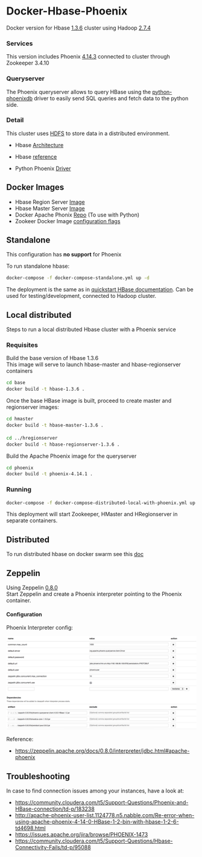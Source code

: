 # Docker-Hbase-Phoenix

Docker version for Hbase [1.3.6](https://hbase.apache.org/downloads.html) cluster using Hadoop [2.7.4](https://archive.apache.org/dist/hadoop/common/hadoop-2.7.4/)  

### Services

This version includes Phoenix [4.14.3](https://mvnrepository.com/artifact/org.apache.phoenix/phoenix-server/4.14.3-HBase-1.3) connected to
cluster through Zookeeper 3.4.10  

### Queryserver

The Phoenix queryserver allows to query HBase using the [python-phoenixdb](https://python-phoenixdb.readthedocs.io/en/latest/) driver
to easily send SQL queries and fetch data to the python side.  

### Detail

This cluster uses [HDFS](https://hadoop.apache.org/docs/r2.7.4/hadoop-project-dist/hadoop-hdfs/HdfsDesign.html) to store data in a distributed environment.  

  - Hbase [Architecture](https://mapr.com/blog/in-depth-look-hbase-architecture/)
  - Hbase [reference](http://hbase.apache.org/book.html)
  
  - Python Phoenix [Driver](https://phoenix.apache.org/python.html)  


## Docker Images

  - Hbase Region Server [Image](https://hub.docker.com/r/bde2020/hbase-regionserver/dockerfile)  
  - Hbase Master Server [Image](https://hub.docker.com/r/bde2020/hbase-master/dockerfile)  
  - Docker Apache Phonix [Repo](https://github.com/smizy/docker-apache-phoenix) (To use with Python)
  - Zookeer Docker Image [configuration flags](https://hub.docker.com/_/zookeeper)  


## Standalone

This configuration has **no support** for Phoenix  

To run standalone hbase:
```bash
docker-compose -f docker-compose-standalone.yml up -d
```
The deployment is the same as in [quickstart HBase documentation](https://hbase.apache.org/book.html#quickstart).
Can be used for testing/development, connected to Hadoop cluster.


## Local distributed

Steps to run a local distributed Hbase cluster with a Phoenix service  

### Requisites

Build the base version of Hbase 1.3.6  
This image will serve to launch hbase-master and hbase-regionserver containers  
```bash
cd base
docker build -t hbase-1.3.6 .
```

Once the base HBase image is built, proceed to create master and regionserver images:
```bash
cd hmaster
docker build -t hbase-master-1.3.6 .

cd ../hregionserver
docker build -t hbase-regionserver-1.3.6 .
```

Build the Apache Phoenix image for the queryserver  
```bash
cd phoenix
docker build -t phoenix-4.14.1 .
```

### Running

```bash
docker-compose -f docker-compose-distributed-local-with-phoenix.yml up -d
```

This deployment will start Zookeeper, HMaster and HRegionserver in separate containers.


## Distributed
To run distributed hbase on docker swarm see this [doc](./distributed/README.md)


## Zeppelin

Using Zeppelin [0.8.0](https://zeppelin.apache.org/docs/0.8.0/)  
Start Zeppelin and create a Phoenix interpreter pointing to the Phoenix container.  

#### Configuration  

Phoenix Interpreter config:  

![Phoenix Interpreter](zeppelin-phoenix-config.png)

Reference:
  - https://zeppelin.apache.org/docs/0.8.0/interpreter/jdbc.html#apache-phoenix


## Troubleshooting

In case to find connection issues among your instances, have a look at:  

  - https://community.cloudera.com/t5/Support-Questions/Phoenix-and-HBase-connection/td-p/183238  
  - http://apache-phoenix-user-list.1124778.n5.nabble.com/Re-error-when-using-apache-phoenix-4-14-0-HBase-1-2-bin-with-hbase-1-2-6-td4698.html  
  - https://issues.apache.org/jira/browse/PHOENIX-1473  
  - https://community.cloudera.com/t5/Support-Questions/Hbase-Connectivity-Fails/td-p/95088  
